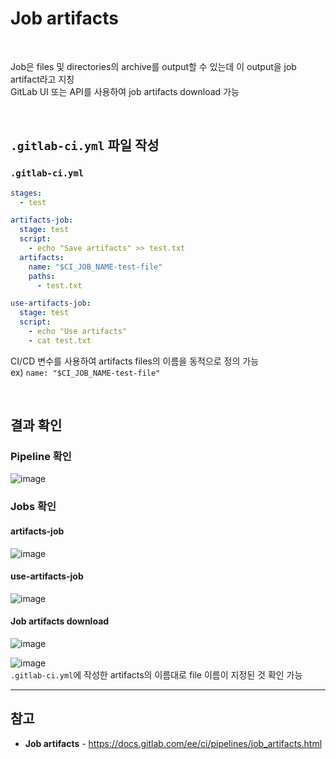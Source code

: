 # Job artifacts

<br>

Job은 files 및 directories의 archive를 output할 수 있는데 이 output을 job artifact라고 지칭  
GitLab UI 또는 API를 사용하여 job artifacts download 가능

<br>

## `.gitlab-ci.yml` 파일 작성

### `.gitlab-ci.yml`
```yaml
stages:
  - test

artifacts-job:
  stage: test
  script:
    - echo "Save artifacts" >> test.txt
  artifacts:
    name: "$CI_JOB_NAME-test-file"
    paths:
      - test.txt

use-artifacts-job:
  stage: test
  script:
    - echo "Use artifacts"
    - cat test.txt
```

CI/CD 변수를 사용하여 artifacts files의 이름을 동적으로 정의 가능  
ex) `name: "$CI_JOB_NAME-test-file"`

<br>

## 결과 확인

### Pipeline 확인
![image](https://user-images.githubusercontent.com/46125158/229338348-209cd1c8-5476-420a-9b13-cfc0eca6f797.png)

### Jobs 확인
#### artifacts-job
![image](https://user-images.githubusercontent.com/46125158/229338655-6fc40dd3-6a12-410e-a6e7-090707586924.png)

#### use-artifacts-job
![image](https://user-images.githubusercontent.com/46125158/229338739-4fcc8f85-9890-4822-a67b-d8b952b321e6.png)

#### Job artifacts download
![image](https://user-images.githubusercontent.com/46125158/229338818-7676c144-4304-4067-b1fd-638468b98ad8.png)

![image](https://user-images.githubusercontent.com/46125158/229338827-078707c7-4e33-4098-88e5-e0335a30ef0d.png)  
`.gitlab-ci.yml`에 작성한 artifacts의 이름대로 file 이름이 지정된 것 확인 가능

<hr>

## 참고
- **Job artifacts** - https://docs.gitlab.com/ee/ci/pipelines/job_artifacts.html
